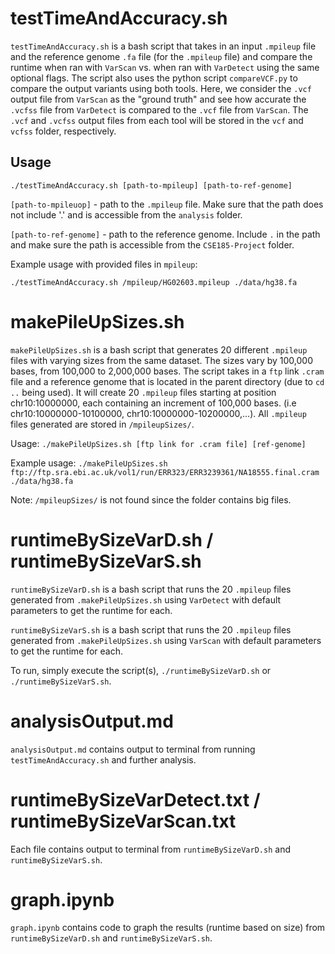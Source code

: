 # testTimeAndAccuracy.sh

`testTimeAndAccuracy.sh` is a bash script that takes in an input `.mpileup` file and the reference genome `.fa` file (for the `.mpileup` file) and compare the runtime when ran with `VarScan` vs. when ran with `VarDetect` using the same optional flags. The script also uses the python script `compareVCF.py` to compare the output variants using both tools. Here, we consider the `.vcf` output file from `VarScan` as the "ground truth" and see how accurate the `.vcfss` file from `VarDetect` is compared to the `.vcf` file from `VarScan`. The `.vcf` and `.vcfss` output files from each tool will be stored in the `vcf` and `vcfss` folder, respectively.

## Usage
`./testTimeAndAccuracy.sh [path-to-mpileup] [path-to-ref-genome]`

`[path-to-mpileuop]` - path to the `.mpileup` file. Make sure that the path does not include '.' and is accessible from the `analysis` folder.

`[path-to-ref-genome]` - path to the reference genome. Include `.` in the path and make sure the path is accessible from the `CSE185-Project` folder.

Example usage with provided files in `mpileup`:

`./testTimeAndAccuracy.sh /mpileup/HG02603.mpileup ./data/hg38.fa`

# makePileUpSizes.sh

`makePileUpSizes.sh` is a bash script that generates 20 different `.mpileup` files with varying sizes from the same dataset. The sizes vary by 100,000 bases, from 100,000 to 2,000,000 bases. The script takes in a `ftp` link `.cram` file and a reference genome that is located in the parent directory (due to `cd ..` being used). It will create 20 `.mpileup` files starting at position chr10:10000000, each containing an increment of 100,000 bases. (i.e chr10:10000000-10100000, chr10:10000000-10200000,...). All `.mpileup` files generated are stored in `/mpileupSizes/`.

Usage: `./makePileUpSizes.sh [ftp link for .cram file] [ref-genome]`

Example usage: `./makePileUpSizes.sh ftp://ftp.sra.ebi.ac.uk/vol1/run/ERR323/ERR3239361/NA18555.final.cram ./data/hg38.fa`

Note: `/mpileupSizes/` is not found since the folder contains big files.

# runtimeBySizeVarD.sh / runtimeBySizeVarS.sh

`runtimeBySizeVarD.sh` is a bash script that runs the 20 `.mpileup` files generated from `.makePileUpSizes.sh` using `VarDetect` with default parameters to get the runtime for each.

`runtimeBySizeVarS.sh` is a bash script that runs the 20 `.mpileup` files generated from `.makePileUpSizes.sh` using `VarScan` with default parameters to get the runtime for each.

To run, simply execute the script(s), `./runtimeBySizeVarD.sh` or `./runtimeBySizeVarS.sh`.

# analysisOutput.md

`analysisOutput.md` contains output to terminal from running `testTimeAndAccuracy.sh` and further analysis.

# runtimeBySizeVarDetect.txt / runtimeBySizeVarScan.txt

Each file contains output to terminal from `runtimeBySizeVarD.sh` and `runtimeBySizeVarS.sh`.

# graph.ipynb

`graph.ipynb` contains code to graph the results (runtime based on size) from `runtimeBySizeVarD.sh` and `runtimeBySizeVarS.sh`.